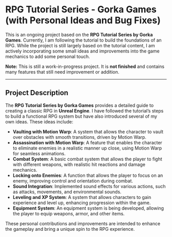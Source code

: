# RPG Tutorial Series - Gorka Games (with Personal Ideas and Bug Fixes)

This is an ongoing project based on the **RPG Tutorial Series by Gorka Games**. Currently, I am following the tutorial to build the foundations of an RPG. While the project is still largely based on the tutorial content, I am actively incorporating some small ideas and improvements into the game mechanics to add some personal touch.

**Note:** This is still a work-in-progress project. It is **not finished** and contains many features that still need improvement or addition.

---

## Project Description

The **RPG Tutorial Series by Gorka Games** provides a detailed guide to creating a classic RPG in **Unreal Engine**. I have followed the tutorial’s steps to build a functional RPG system but have also introduced several of my own ideas. These ideas include:

- **Vaulting with Motion Warp**: A system that allows the character to vault over obstacles with smooth transitions, driven by Motion Warp.
- **Assassination with Motion Warp**: A feature that enables the character to eliminate enemies in a realistic manner up close, using Motion Warp for seamless animations.
- **Combat System**: A basic combat system that allows the player to fight with different weapons, with realistic hit reactions and damage mechanics.
- **Locking onto Enemies**: A function that allows the player to focus on an enemy, improving control and orientation during combat.
- **Sound Integration**: Implemented sound effects for various actions, such as attacks, movements, and environmental sounds.
- **Leveling and XP System**: A system that allows characters to gain experience and level up, enhancing progression within the game.
- **Equipment System**: An equipment system is being developed, allowing the player to equip weapons, armor, and other items.

These personal contributions and improvements are intended to enhance the gameplay and bring a unique spin to the RPG experience.

